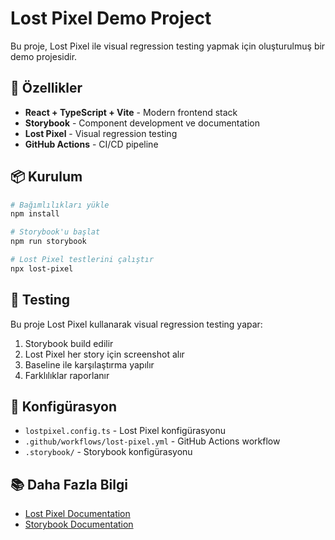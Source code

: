 # Lost Pixel Demo Project

Bu proje, Lost Pixel ile visual regression testing yapmak için oluşturulmuş bir demo projesidir.

## 🚀 Özellikler

- **React + TypeScript + Vite** - Modern frontend stack
- **Storybook** - Component development ve documentation
- **Lost Pixel** - Visual regression testing
- **GitHub Actions** - CI/CD pipeline

## 📦 Kurulum

```bash
# Bağımlılıkları yükle
npm install

# Storybook'u başlat
npm run storybook

# Lost Pixel testlerini çalıştır
npx lost-pixel
```

## 🧪 Testing

Bu proje Lost Pixel kullanarak visual regression testing yapar:

1. Storybook build edilir
2. Lost Pixel her story için screenshot alır
3. Baseline ile karşılaştırma yapılır
4. Farklılıklar raporlanır

## 🔧 Konfigürasyon

- `lostpixel.config.ts` - Lost Pixel konfigürasyonu
- `.github/workflows/lost-pixel.yml` - GitHub Actions workflow
- `.storybook/` - Storybook konfigürasyonu

## 📚 Daha Fazla Bilgi

- [Lost Pixel Documentation](https://docs.lost-pixel.com/)
- [Storybook Documentation](https://storybook.js.org/docs)
